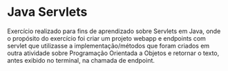 # Java Servlets

Exercício realizado para fins de aprendizado sobre Servlets em Java, onde o propósito do exercício foi criar um projeto webapp e endpoints com servlet que utilizasse a implementação/métodos que foram criados em outra atividade sobre Programação Orientada a Objetos e retornar o texto, antes exibido no terminal, na chamada de endpoint.
